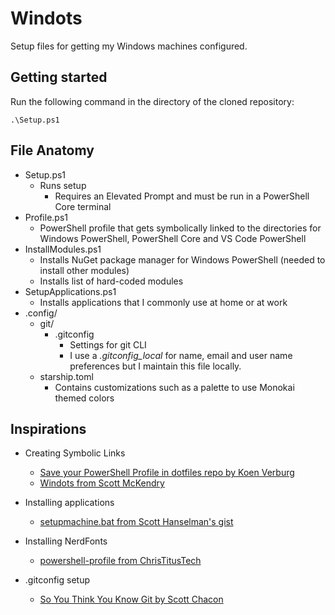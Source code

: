 # Windots

Setup files for getting my Windows machines configured.

## Getting started

Run the following command in the directory of the cloned repository:

```pwsh
.\Setup.ps1
```

## File Anatomy

- Setup.ps1
  - Runs setup
    - Requires an Elevated Prompt and must be run in a PowerShell Core terminal
- Profile.ps1
  - PowerShell profile that gets symbolically linked to the directories for Windows PowerShell, PowerShell Core and VS Code PowerShell
- InstallModules.ps1
  - Installs NuGet package manager for Windows PowerShell (needed to install other modules)
  - Installs list of hard-coded modules
- SetupApplications.ps1
  - Installs applications that I commonly use at home or at work
- .config/
  - git/
    - .gitconfig
      - Settings for git CLI
      - I use a _.gitconfig_local_ for name, email and user name preferences but I maintain this file locally.
  - starship.toml
    - Contains customizations such as a palette to use Monokai themed colors

## Inspirations

- Creating Symbolic Links

  - [Save your PowerShell Profile in dotfiles repo by Koen Verburg](https://conradtheprogrammer.medium.com/save-your-powershell-profile-in-your-dotfiles-repo-8ec723532934)
  - [Windots from Scott McKendry](https://github.com/scottmckendry/Windots/blob/main/Setup.ps1)

- Installing applications

  - [setupmachine.bat from Scott Hanselman's gist](https://gist.github.com/shanselman/6b91a78a2db92b81dd07cb28534ee875)

- Installing NerdFonts

  - [powershell-profile from ChrisTitusTech](https://github.com/ChrisTitusTech/powershell-profile/blob/main/setup.ps1)

- .gitconfig setup
  - [So You Think You Know Git by Scott Chacon](https://www.youtube.com/watch?v=aolI_Rz0ZqY)
